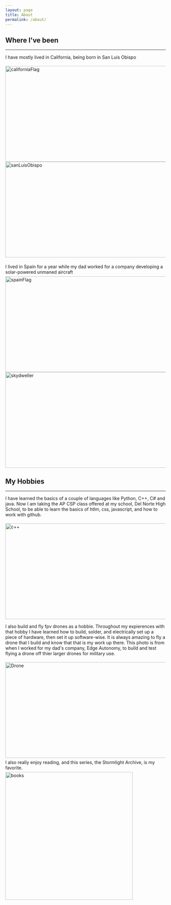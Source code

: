 ```yaml
---
layout: page
title: About
permalink: /about/
---
```

Where I've been
---

---
I have mostly lived in California, being born in San Luis Obispo
<div style= "height: 5px;"></div>
<img alt = "californiaFlag" src = "https://upload.wikimedia.org/wikipedia/commons/0/01/Flag_of_California.svg" width = "520" height = "300">
<img alt = "sanLuisObispo" src = "https://drupal8-prod.visitcalifornia.com/sites/drupal8-prod.visitcalifornia.com/files/VCW_D_SLO_T6_CalPolyPeaks_DSCF4148RGB_1280x642.jpg" width = "520" height = "300">
<div style= "height: 20px;"></div>
I lived in Spain for a year while my dad worked for a company developing a solar-powered unmaned aircraft
<div style= "height: 5px;"></div>
<img alt = "spainFlag" src = "https://cdn.britannica.com/36/4336-050-056AC114/Flag-Spain.jpg" width = "520" height = "300">
<img alt = "skydweller" src = "https://aviationweek.com/sites/default/files/styles/crop_freeform/public/2024-04/skydwell4-9.jpg?itok=xuX6awHV" width = "520" height = "300">

My Hobbies
---

---

I have learned the basics of a couple of languages like Python, C++, C# and java. Now I am taking the AP CSP class offered at my school, Del Norte High School, to be able to learn the basics of htlm, css, javascript, and how to work with github.
<div style= "height: 5px;"></div>
<img alt = "c++" src = "https://cloud.google.com/static/cpp/images/cpp-logo.png" width = "520" height = "300">

I also build and fly fpv drones as a hobbie. Throughout my expierences with that hobby I have learned how to build, solder, and electrically set up a piece of hardware, then set it up software-wise. It is always amazing to fly a drone that I build and know that that is my work up there. This photo is from when I worked for my dad's company, Edge Autonomy, to build and test flying a drone off thier larger drones for military use.
<div style= "height: 5px;"></div>
<img alt = "Drone" src = "https://mail.google.com/mail/u/0?ui=2&ik=f547fa2340&attid=0.1&permmsgid=msg-f:1809491278630750636&th=191c9abb16f409ac&view=fimg&fur=ip&sz=s0-l75-ft&attbid=ANGjdJ817nzDhrOWHS2wSjIz60ZW3qe1809-YxNFopk4_UpHDu3VAdrtrOmSo2GOb1L1waW7yuf3NM-EtvlhHiRzx0vJkHmkevJ9OVbJ62Tydk4b2Q6xoGgD5T7BYC4&disp=emb" width = "600" height = "300">
<div style= "height: 5px;"></div>
I also really enjoy reading, and this series, the Stormlight Archive, is my favorite.
<div style= "height: 5px;"></div>
<img alt = "books" src = "https://m.media-amazon.com/images/I/81XdTtLyFWL._AC_UF1000,1000_QL80_.jpg" width = "400" height = "400">